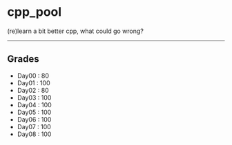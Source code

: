 # cpp_pool
(re)learn a bit better cpp, what could go wrong?

---

## Grades

- Day00 : 80
- Day01 : 100
- Day02 : 80
- Day03 : 100
- Day04 : 100
- Day05 : 100
- Day06 : 100
- Day07 : 100
- Day08 : 100
